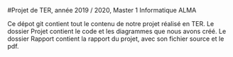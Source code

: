 #Projet de TER, année 2019 / 2020, Master 1 Informatique ALMA

Ce dépot git contient tout le contenu de notre projet réalisé en TER. 
Le dossier Projet contient le code et les diagrammes que nous avons créé. 
Le dossier Rapport contient la rapport du projet, avec son fichier source et le pdf.
